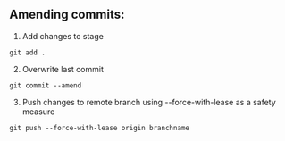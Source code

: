 ## Amending commits:

1. Add changes to stage
```
git add .
```

2. Overwrite last commit
```
git commit --amend
```

3. Push changes to remote branch using --force-with-lease as a safety measure
```
git push --force-with-lease origin branchname
```
